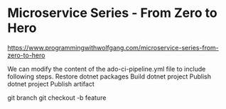 # Microservice Series - From Zero to Hero
https://www.programmingwithwolfgang.com/microservice-series-from-zero-to-hero


We can modify the content of the ado-ci-pipeline.yml file to include following steps.
Restore dotnet packages
Build dotnet project
Publish dotnet project
Publish artifact



git branch
git checkout -b feature